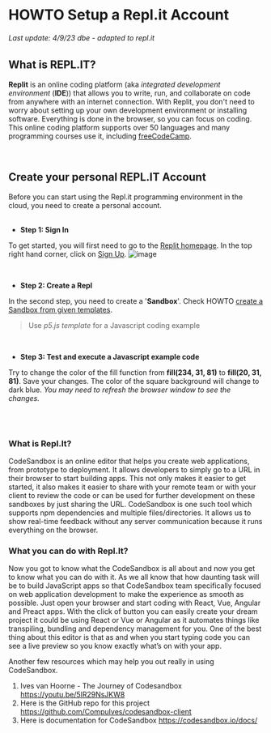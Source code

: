 # **HOWTO Setup a Repl.it Account**
###### Last update: 4/9/23 dbe - adapted to repl.it

## What is REPL.IT?  
**Replit** is an online coding platform (aka *integrated development environment* (**IDE**)) that allows you to write, run, and collaborate on code from anywhere with an internet connection. With Replit, you don't need to worry about setting up your own development environment or installing software. Everything is done in the browser, so you can focus on coding.  This online coding platform supports over 50 languages and many programming courses use it, including [freeCodeCamp](https://www.freecodecamp.org/learn).

</br>

## Create your personal REPL.IT Account

Before you can start using the Repl.it programming environment in the cloud, you need to create a personal account.  
</br>
- **Step 1: Sign In**

To get started, you will first need to go to the [Replit homepage](https://replit.com/). In the top right hand corner, click on [Sign Up](https://replit.com/signup).
![image](https://github.com/sawubona-repo/KETE-HS23-WORK/assets/52699611/0023298d-b3b2-4b81-96dd-ebe0d47ba469)

</br>

- **Step 2: Create a Repl**

In the second step, you need to create a '**Sandbox**'. Check HOWTO [create a Sandbox from given templates](https://codesandbox.io/docs/templates#using-templates). 
> Use *p5.js template* for a Javascript coding example 
</br>

- **Step 3: Test and execute a Javascript example code**

Try to change the color of the fill function from **fill(234, 31, 81)** to **fill(20, 31, 81)**. Save your changes. 
The color of the square background will change to dark blue. *You may need to refresh the browser window to see the changes.*
</br>

</br>
</br>
  
### What is Repl.It?
CodeSandbox is an online editor that helps you create web applications, from prototype to deployment. It allows developers to simply go to a URL in their browser to start building apps. This not only makes it easier to get started, it also makes it easier to share with your remote team or with your client to review the code or can be used for further development on these sandboxes by just sharing the URL. CodeSandbox is one such tool which supports npm dependencies and multiple files/directories. It allows us to show real-time feedback without any server communication because it runs everything on the browser.
</br>

### What you can do with Repl.It?
Now you got to know what the CodeSandbox is all about and now you get to know what you can do with it. As we all know that how daunting task will be to build JavaScript apps so that CodeSandbox team specifically focused on web application development to make the experience as smooth as possible. Just open your browser and start coding with React, Vue, Angular and Preact apps. With the click of button you can easily create your dream project it could be using React or Vue or Angular as it automates things like transpiling, bundling and dependency management for you. One of the best thing about this editor is that as and when you start typing code you can see a live preview so you know exactly what’s on with your app.
</br>

Another few resources which may help you out really in using CodeSandbox.
1. Ives van Hoorne - The Journey of Codesandbox https://youtu.be/5lR29NsJKW8
2. Here is the GitHub repo for this project https://github.com/CompuIves/codesandbox-client
3. Here is documentation for CodeSandbox https://codesandbox.io/docs/

